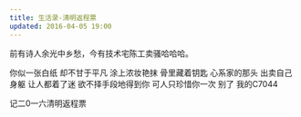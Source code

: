 ```yaml
---
title: 生活录-清明返程票
updated: 2016-04-05 19:00
---
```


前有诗人余光中乡愁，今有技术宅陈工卖骚哈哈哈。

你似一张白纸
却不甘于平凡
涂上浓妆艳抹
骨里藏着钥匙
心系家的那头
出卖自己身躯
让人都着了迷
欲不择手段地得到你
可人只珍惜你一次
别了 我的C7044

记二0一六清明返程票